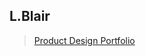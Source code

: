 ## L.Blair
> <a href="https://lenardblair.github.io/dev-portfolio-2020/" target="blank">Product Design Portfolio</a>
